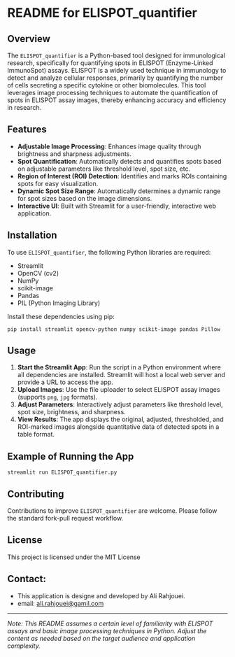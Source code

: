 # README for ELISPOT_quantifier

## Overview
The `ELISPOT_quantifier` is a Python-based tool designed for immunological research, specifically for quantifying spots in ELISPOT (Enzyme-Linked ImmunoSpot) assays. ELISPOT is a widely used technique in immunology to detect and analyze cellular responses, primarily by quantifying the number of cells secreting a specific cytokine or other biomolecules. This tool leverages image processing techniques to automate the quantification of spots in ELISPOT assay images, thereby enhancing accuracy and efficiency in research.

## Features
- **Adjustable Image Processing**: Enhances image quality through brightness and sharpness adjustments.
- **Spot Quantification**: Automatically detects and quantifies spots based on adjustable parameters like threshold level, spot size, etc.
- **Region of Interest (ROI) Detection**: Identifies and marks ROIs containing spots for easy visualization.
- **Dynamic Spot Size Range**: Automatically determines a dynamic range for spot sizes based on the image dimensions.
- **Interactive UI**: Built with Streamlit for a user-friendly, interactive web application.

## Installation
To use `ELISPOT_quantifier`, the following Python libraries are required:
- Streamlit
- OpenCV (cv2)
- NumPy
- scikit-image
- Pandas
- PIL (Python Imaging Library)

Install these dependencies using pip:
```
pip install streamlit opencv-python numpy scikit-image pandas Pillow
```

## Usage
1. **Start the Streamlit App**: Run the script in a Python environment where all dependencies are installed. Streamlit will host a local web server and provide a URL to access the app.
2. **Upload Images**: Use the file uploader to select ELISPOT assay images (supports `png`, `jpg` formats).
3. **Adjust Parameters**: Interactively adjust parameters like threshold level, spot size, brightness, and sharpness.
4. **View Results**: The app displays the original, adjusted, thresholded, and ROI-marked images alongside quantitative data of detected spots in a table format.

## Example of Running the App
```
streamlit run ELISPOT_quantifier.py
```

## Contributing
Contributions to improve `ELISPOT_quantifier` are welcome. Please follow the standard fork-pull request workflow.

## License
This project is licensed under the MIT License

## Contact:
* This application is designe and developed by Ali Rahjouei.
* email: ali.rahjouei@gamil.com
---

*Note: This README assumes a certain level of familiarity with ELISPOT assays and basic image processing techniques in Python. Adjust the content as needed based on the target audience and application complexity.*

